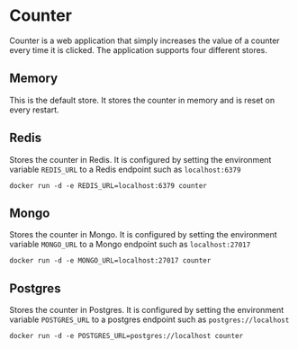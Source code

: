# Counter

Counter is a web application that simply increases the value of a counter
every time it is clicked. The application supports four different stores.

## Memory

This is the default store. It stores the counter in memory and is reset on
every restart.

## Redis

Stores the counter in Redis. It is configured by setting the environment
variable `REDIS_URL` to a Redis endpoint such as `localhost:6379`

```
docker run -d -e REDIS_URL=localhost:6379 counter
```

## Mongo

Stores the counter in Mongo. It is configured by setting the environment
variable `MONGO_URL` to a Mongo endpoint such as `localhost:27017`

```
docker run -d -e MONGO_URL=localhost:27017 counter
```

## Postgres

Stores the counter in Postgres. It is configured by setting the environment
variable `POSTGRES_URL` to a postgres endpoint such as `postgres://localhost`

```
docker run -d -e POSTGRES_URL=postgres://localhost counter
```

